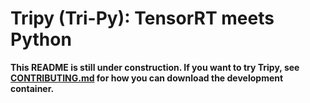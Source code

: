 # Tripy (Tri-Py): TensorRT meets Python

**This README is still under construction. If you want to try Tripy, see**
    **[CONTRIBUTING.md](./CONTRIBUTING.md) for how you can download the development container.**

